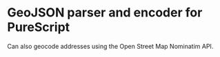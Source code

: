 GeoJSON parser and encoder for PureScript
=========================================

Can also geocode addresses using the Open Street Map Nominatim API.
